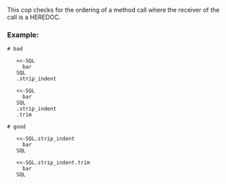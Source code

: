 This cop checks for the ordering of a method call where
the receiver of the call is a HEREDOC.

### Example:
    # bad

       <<-SQL
         bar
       SQL
       .strip_indent

       <<-SQL
         bar
       SQL
       .strip_indent
       .trim

    # good

       <<-SQL.strip_indent
         bar
       SQL

       <<-SQL.strip_indent.trim
         bar
       SQL
